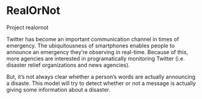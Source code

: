 # RealOrNot
Project realornot

Twitter has become an important communication channel in times of emergency.
The ubiquitousness of smartphones enables people to announce an emergency they’re observing in real-time. Because of this, more agencies are interested in programatically monitoring Twitter (i.e. disaster relief organizations and news agencies).

But, it’s not always clear whether a person’s words are actually announcing a disaste. This model will try to detect whether or not a message is actually giving some information about a disaster.
